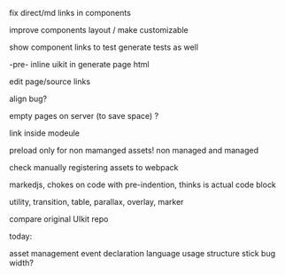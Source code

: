 fix direct/md links in components

improve components layout / make customizable


show component links to test
generate tests as well

-pre- inline uikit in generate page html


edit page/source links

align bug?

empty pages on server (to save space) ?

link inside modeule

preload only for non mamanged assets!
    non managed and managed


check manually registering assets to webpack

markedjs, chokes on code with pre-indention, thinks is actual code block

utility, transition, table, parallax, overlay, marker

compare original UIkit repo


today:

asset management
event declaration
language usage
structure
stick bug width?